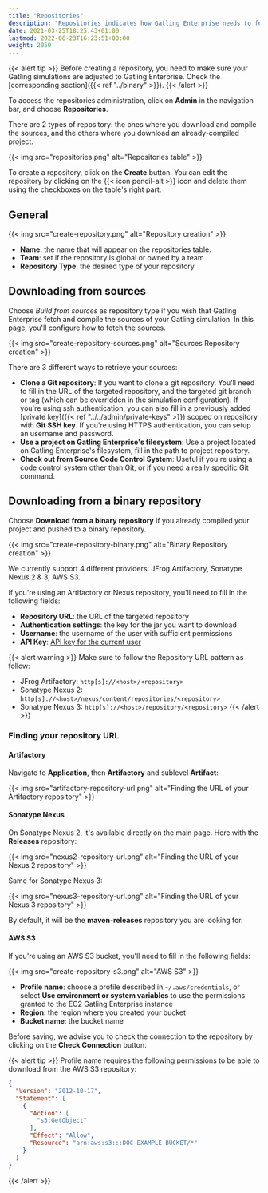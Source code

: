 ```yaml
---
title: "Repositories"
description: "Repositories indicates how Gatling Enterprise needs to fetch your Gatling simulations"
date: 2021-03-25T18:25:43+01:00
lastmod: 2022-06-23T16:23:51+00:00
weight: 2050
---
```


{{< alert tip >}}
Before creating a repository, you need to make sure your Gatling simulations are adjusted to Gatling Enterprise. Check the [corresponding section]({{< ref "../binary" >}}).
{{< /alert >}}

To access the repositories administration, click on **Admin** in the navigation bar, and choose **Repositories**.

There are 2 types of repository: the ones where you download and compile the sources, and the others where you download an already-compiled project.

{{< img src="repositories.png" alt="Repositories table" >}}

To create a repository, click on the **Create** button.
You can edit the repository by clicking on the {{< icon pencil-alt >}} icon and delete them using the checkboxes on the table's right part.

## General

{{< img src="create-repository.png" alt="Repository creation" >}}

- **Name**: the name that will appear on the repositories table.
- **Team**: set if the repository is global or owned by a team
- **Repository Type**: the desired type of your repository

## Downloading from sources

Choose *Build from sources* as repository type if you wish that Gatling Enterprise fetch and compile the sources of your Gatling simulation. In this page, you'll configure how to fetch the sources.

{{< img src="create-repository-sources.png" alt="Sources Repository creation" >}}

There are 3 different ways to retrieve your sources:

- **Clone a Git repository**: If you want to clone a git repository. You'll need to fill in the URL of the targeted repository, and the targeted git branch or tag (which can be overridden in the simulation configuration). If you're using ssh authentication, you can also fill in a previously added [private key]({{< ref "../../admin/private-keys" >}}) scoped on repository with **Git SSH key**. If you're using HTTPS authentication, you can setup an username and password.
- **Use a project on Gatling Enterprise's filesystem**: Use a project located on Gatling Enterprise's filesystem, fill in the path to project repository.
- **Check out from Source Code Control System**: Useful if you're using a code control system other than Git, or if you need a really specific Git command.

## Downloading from a binary repository

Choose **Download from a binary repository** if you already compiled your project and pushed to a binary repository.

{{< img src="create-repository-binary.png" alt="Binary Repository creation" >}}

We currently support 4 different providers: JFrog Artifactory, Sonatype Nexus 2 & 3, AWS S3.

If you're using an Artifactory or Nexus repository, you'll need to fill in the following fields:

- **Repository URL**: the URL of the targeted repository
- **Authentication settings**: the key for the jar you want to download
- **Username**: the username of the user with sufficient permissions
- **API Key**: [API key for the current user](https://www.jfrog.com/confluence/display/RTF/Updating+Your+Profile#UpdatingYourProfile-APIKey)

{{< alert warning >}}
Make sure to follow the Repository URL pattern as follow:

- JFrog Artifactory: `http[s]://<host>/<repository>`
- Sonatype Nexus 2: `http[s]://<host>/nexus/content/repositories/<repository>`
- Sonatype Nexus 3: `http[s]://<host>/repository/<repository>`
{{< /alert >}}

### Finding your repository URL

#### Artifactory

Navigate to **Application**, then **Artifactory** and sublevel **Artifact**:

{{< img src="artifactory-repository-url.png" alt="Finding the URL of your Artifactory repository" >}}

#### Sonatype Nexus

On Sonatype Nexus 2, it's available directly on the main page. Here with the **Releases** repository:

{{< img src="nexus2-repository-url.png" alt="Finding the URL of your Nexus 2 repository" >}}

Same for Sonatype Nexus 3:

{{< img src="nexus3-repository-url.png" alt="Finding the URL of your Nexus 3 repository" >}}

By default, it will be the **maven-releases** repository you are looking for.

#### AWS S3

If you're using an AWS S3 bucket, you'll need to fill in the following fields:

{{< img src="create-repository-s3.png" alt="AWS S3" >}}

- **Profile name**: choose a profile described in `~/.aws/credentials`, or select **Use environment or system variables** to use the permissions granted to the EC2 Gatling Enterprise instance
- **Region**: the region where you created your bucket
- **Bucket name**: the bucket name

Before saving, we advise you to check the connection to the repository by clicking on the **Check Connection** button.

{{< alert tip >}}
Profile name requires the following permissions to be able to download from the AWS S3 repository:

```json
{
  "Version": "2012-10-17",
  "Statement": [
    {
      "Action": [
        "s3:GetObject"
      ],
      "Effect": "Allow",
      "Resource": "arn:aws:s3:::DOC-EXAMPLE-BUCKET/*"
    }
  ]
}
```
{{< /alert >}}
